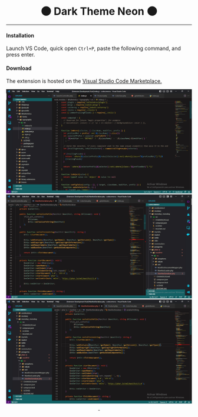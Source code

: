 <h1 style="text-align:center">🌑 Dark Theme Neon 🌑</h1>
<hr>

#### Installation
Launch VS Code, quick open `Ctrl+P`, paste the following command, and press enter.

#### Download
The extension is hosted on the <a href="https://marketplace.visualstudio.com/items?itemName=SebastianHT.fp">Visual Studio Code Marketplace.</a>

<img src="/images/img2.jpeg"/>
<img src="/images/img4.jpeg"/>
<img src="/images/img3.jpeg"/>


<div align='center'>
<a href="https://twitter.com/datcanelita" target="_blank">
  <img src="https://img.shields.io/badge/Twitter-1DA1F2?style=for-the-badge&logo=twitter&logoColor=white" alt="">
</a>
  <a href="https://linkedin.com/in/huamanitassara/" target="_blank">
  <img src="https://img.shields.io/badge/LinkedIn-0077B5?style=for-the-badge&logo=linkedin&logoColor=white" alt="">
</a>
